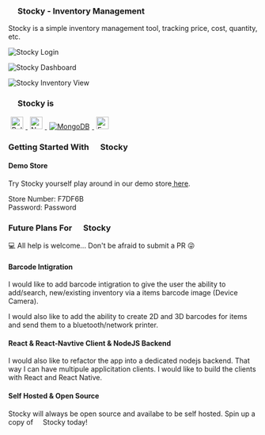 ### <img height="15" src="https://stocky-imt.herokuapp.com/stocky_logo.svg" /> Stocky - Inventory Management

Stocky is a simple inventory management tool, tracking price, cost, quantity, etc.

![Stocky Login](https://i.imgur.com/apY8XtT.png)

![Stocky Dashboard](https://i.imgur.com/Ra26wKs.png)

![Stocky Inventory View](https://i.imgur.com/nOoTDcK.pngs)

### <img height="15" src="https://stocky-imt.herokuapp.com/stocky_logo.svg" /> Stocky is <img height="15" src="https://seeklogo.com/images/B/built-with-logo-3163BC90C5-seeklogo.com.png" />

<p>
    <a href="https://bulma.io/" target="_blank" rel="noopener">
        <img style="padding: 0 5px;" height="25" src="https://seeklogo.com/images/B/bulma-logo-45B5145BF4-seeklogo.com.png" alt="Bulma" />
    </a>
    <a href="https://nodejs.org/" target="_blank" rel="noopener">
        <img style="padding: 0 5px;" height="25" src="https://seeklogo.com/images/N/nodejs-logo-54107C5EDD-seeklogo.com.png" alt="NodeJS" />
    </a>
    <a href="https://www.mongodb.com/" target="_blank" rel="noopener">
        <img style="padding: 0 5px;" src="https://seeklogo.com/images/M/mongodb-logo-427DDF8FDE-seeklogo.com.png" alt="MongoDB" />
    </a>
    <a href="https://expressjs.com/" target="_blank" rel="noopener">
        <img style="padding: 0 5px;" height="25" src="https://seeklogo.com/images/E/express-js-logo-FA36FF1D3F-seeklogo.com.png" alt="Express" />
    </a>
</p>

### Getting Started With <img height="15" src="https://stocky-imt.herokuapp.com/stocky_logo.svg" /> Stocky </a>

#### Demo Store

Try Stocky yourself play around in our demo store<a href="https://stocky-imt.herokuapp.com/" target="_blank" rel="noopener"> here</a>.

Store Number: F7DF6B
<br />
Password: Password

### Future Plans For <img height="15" src="https://stocky-imt.herokuapp.com/stocky_logo.svg" /> Stocky </a>

💻 All help is welcome... Don't be afraid to submit a PR 😜

#### Barcode Intigration

I would like to add barcode intigration to give the user the ability to add/search, new/existing inventory via a items barcode image (Device Camera).

I would also like to add the ability to create 2D and 3D barcodes for items and send them to a bluetooth/network printer.

#### React & React-Navtive Client & NodeJS Backend

I would also like to refactor the app into a dedicated nodejs backend. That way I can have multipule applicitation clients. I would like to build the clients with React and React Native.

#### Self Hosted & Open Source

Stocky will always be open source and availabe to be self hosted. Spin up a copy of <img height="12" src="https://stocky-imt.herokuapp.com/stocky_logo.svg" /> Stocky today!
